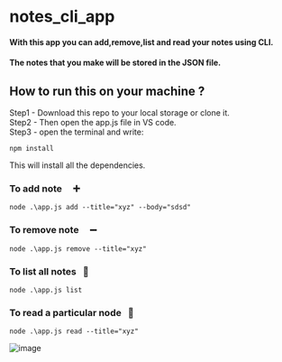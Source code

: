 # **notes_cli_app**

#### With this app you can add,remove,list and read your notes using CLI.
#### The notes that you make will be stored in the JSON file.
  
    
      
       
## How to run this on your machine ?
Step1 - Download this repo to your local storage or clone it.  
Step2 - Then open the app.js file in VS code.  
Step3 - open the terminal and write: 
```
npm install
```
This will install all the dependencies.  
  
    
### To add note   &nbsp; &nbsp; :heavy_plus_sign:
```
node .\app.js add --title="xyz" --body="sdsd"
```
  
    
      
### To remove note &nbsp; &nbsp;  :heavy_minus_sign:
```
node .\app.js remove --title="xyz"
```


### To list all notes &nbsp; :scroll:
```
node .\app.js list
```

### To read a particular node  &nbsp;  :bookmark_tabs:
```
node .\app.js read --title="xyz"
```




![image](https://user-images.githubusercontent.com/50983011/113437303-06cfe500-9404-11eb-8dad-6b9b6d8f6344.png)
